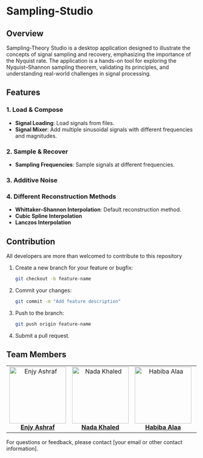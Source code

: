 # Sampling-Studio

## Overview

Sampling-Theory Studio is a desktop application designed to illustrate the concepts of signal sampling and recovery, emphasizing the importance of the Nyquist rate. The application is a hands-on tool for exploring the Nyquist–Shannon sampling theorem, validating its principles, and understanding real-world challenges in signal processing.


## Features

### 1. Load & Compose
- **Signal Loading**: Load signals from files.
- **Signal Mixer**: Add multiple sinusoidal signals with different frequencies and magnitudes.

### 2. Sample & Recover
- **Sampling Frequencies**: Sample signals at different frequencies.

### 3. Additive Noise


### 4. Different Reconstruction Methods
- **Whittaker–Shannon Interpolation**: Default reconstruction method.
- **Cubic Spline Interpolation**
- **Lanczos Interpolation**





## Contribution
All developers are more than welcomed to contribute to this repository 
1. Create a new branch for your feature or bugfix:
   ```bash
   git checkout -b feature-name
   ```
2. Commit your changes:
   ```bash
   git commit -m "Add feature description"
   ```
3. Push to the branch:
   ```bash
   git push origin feature-name
   ```
4. Submit a pull request.

## Team Members
<div align="center">
  <table style="border-collapse: collapse; border: none;">
    <tr>
      <td align="center" style="border: none;">
        <img src="https://github.com/user-attachments/assets/b8b8ea9d-ccb6-4ad0-b900-8e48ef2113a8" alt="Enjy Ashraf" width="150" height="150"><br>
        <a href="https://github.com/enjyashraf18"><b>Enjy Ashraf</b></a>
      </td>
      <td align="center" style="border: none;">
        <img src="https://github.com/user-attachments/assets/5de3e403-7fce-4000-95d2-e9f07e0d78cf" alt="Nada Khaled" width="150" height="150"><br>
        <a href="https://github.com/NadaKhaled157"><b>Nada Khaled</b></a>
      </td>
      <td align="center" style="border: none;">
        <img src="https://github.com/user-attachments/assets/4b1f5180-2250-49ae-869f-4d00fb89447a" alt="Habiba Alaa" width="150" height="150"><br>
        <a href="https://github.com/habibaalaa123"><b>Habiba Alaa</b></a>
      </td>
      <td align="center" style="border: none;">
        <img src="https://github.com/user-attachments/assets/567fd220-acc8-4094-bfe0-5939a0048ca9" alt="Shahd Ahmed" width="150" height="150"><br>
        <a href="https://github.com/Shahd-A-Mahmoud"><b>Shahd Ahmed</b></a>
      </td>
    </tr>
  </table>
</div>
For questions or feedback, please contact [your email or other contact information].
